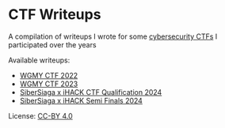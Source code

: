# CTF Writeups
A compilation of writeups I wrote for some [cybersecurity CTFs](https://ctftime.org/ctf-wtf/) I participated over the years

Available writeups:
- [WGMY CTF 2022](wgmy2022.md)
- [WGMY CTF 2023](wgmy2023.md)
- [SiberSiaga x iHACK CTF Qualification 2024](ihack2024-quals.md)
- [SiberSiaga x iHACK Semi Finals 2024](ihack2024-semifinals.md)

License: [CC-BY 4.0](https://creativecommons.org/licenses/by/4.0/)
